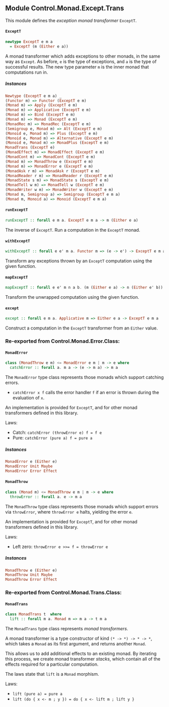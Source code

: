 ## Module Control.Monad.Except.Trans

This module defines the _exception monad transformer_ `ExceptT`.

#### `ExceptT`

``` purescript
newtype ExceptT e m a
  = ExceptT (m (Either e a))
```

A monad transformer which adds exceptions to other monads, in the same way
as `Except`. As before, `e` is the type of exceptions, and `a` is the type
of successful results. The new type parameter `m` is the inner monad that
computations run in.

##### Instances
``` purescript
Newtype (ExceptT e m a) _
(Functor m) => Functor (ExceptT e m)
(Monad m) => Apply (ExceptT e m)
(Monad m) => Applicative (ExceptT e m)
(Monad m) => Bind (ExceptT e m)
(Monad m) => Monad (ExceptT e m)
(MonadRec m) => MonadRec (ExceptT e m)
(Semigroup e, Monad m) => Alt (ExceptT e m)
(Monoid e, Monad m) => Plus (ExceptT e m)
(Monoid e, Monad m) => Alternative (ExceptT e m)
(Monoid e, Monad m) => MonadPlus (ExceptT e m)
MonadTrans (ExceptT e)
(MonadEffect m) => MonadEffect (ExceptT e m)
(MonadCont m) => MonadCont (ExceptT e m)
(Monad m) => MonadThrow e (ExceptT e m)
(Monad m) => MonadError e (ExceptT e m)
(MonadAsk r m) => MonadAsk r (ExceptT e m)
(MonadReader r m) => MonadReader r (ExceptT e m)
(MonadState s m) => MonadState s (ExceptT e m)
(MonadTell w m) => MonadTell w (ExceptT e m)
(MonadWriter w m) => MonadWriter w (ExceptT e m)
(Monad m, Semigroup a) => Semigroup (ExceptT e m a)
(Monad m, Monoid a) => Monoid (ExceptT e m a)
```

#### `runExceptT`

``` purescript
runExceptT :: forall e m a. ExceptT e m a -> m (Either e a)
```

The inverse of `ExceptT`. Run a computation in the `ExceptT` monad.

#### `withExceptT`

``` purescript
withExceptT :: forall e e' m a. Functor m => (e -> e') -> ExceptT e m a -> ExceptT e' m a
```

Transform any exceptions thrown by an `ExceptT` computation using the given function.

#### `mapExceptT`

``` purescript
mapExceptT :: forall e e' m n a b. (m (Either e a) -> n (Either e' b)) -> ExceptT e m a -> ExceptT e' n b
```

Transform the unwrapped computation using the given function.

#### `except`

``` purescript
except :: forall e m a. Applicative m => Either e a -> ExceptT e m a
```

Construct a computation in the `ExceptT` transformer from an `Either` value.


### Re-exported from Control.Monad.Error.Class:

#### `MonadError`

``` purescript
class (MonadThrow e m) <= MonadError e m | m -> e where
  catchError :: forall a. m a -> (e -> m a) -> m a
```

The `MonadError` type class represents those monads which support catching
errors.

- `catchError x f` calls the error handler `f` if an error is thrown during the
  evaluation of `x`.

An implementation is provided for `ExceptT`, and for other monad transformers
defined in this library.

Laws:

- Catch: `catchError (throwError e) f = f e`
- Pure: `catchError (pure a) f = pure a`


##### Instances
``` purescript
MonadError e (Either e)
MonadError Unit Maybe
MonadError Error Effect
```

#### `MonadThrow`

``` purescript
class (Monad m) <= MonadThrow e m | m -> e where
  throwError :: forall a. e -> m a
```

The `MonadThrow` type class represents those monads which support errors via
`throwError`, where `throwError e` halts, yielding the error `e`.

An implementation is provided for `ExceptT`, and for other monad transformers
defined in this library.

Laws:

- Left zero: `throwError e >>= f = throwError e`


##### Instances
``` purescript
MonadThrow e (Either e)
MonadThrow Unit Maybe
MonadThrow Error Effect
```

### Re-exported from Control.Monad.Trans.Class:

#### `MonadTrans`

``` purescript
class MonadTrans t  where
  lift :: forall m a. Monad m => m a -> t m a
```

The `MonadTrans` type class represents _monad transformers_.

A monad transformer is a type constructor of kind `(* -> *) -> * -> *`, which
takes a `Monad` as its first argument, and returns another `Monad`.

This allows us to add additional effects to an existing monad. By iterating this
process, we create monad transformer _stacks_, which contain all of the effects
required for a particular computation.

The laws state that `lift` is a `Monad` morphism.

Laws:

- `lift (pure a) = pure a`
- `lift (do { x <- m ; y }) = do { x <- lift m ; lift y }`

